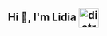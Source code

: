 <h2 align="center">Hi 👋, I'm Lidia
<a target="_blank" rel="noopener noreferrer"><img align="center" src="https://avatars.githubusercontent.com/u/100163235?v=4" alt="diatrcz" height="40" width="40" /></a>&nbsp;&nbsp;&nbsp;&nbsp;</h2>

<!--
**diatrcz/diatrcz** is a ✨ _special_ ✨ repository because its `README.md` (this file) appears on your GitHub profile.

Here are some ideas to get you started:

- 🔭 I’m currently working on ...
- 🌱 I’m currently learning ...
- 👯 I’m looking to collaborate on ...
- 🤔 I’m looking for help with ...
- 💬 Ask me about ...
- 📫 How to reach me: ...
- 😄 Pronouns: ...
- ⚡ Fun fact: ...
-->
